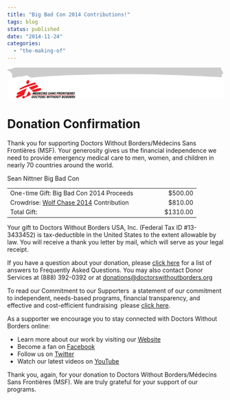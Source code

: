 ```yaml
---
title: "Big Bad Con 2014 Contributions!"
tags: blog
status: published
date: "2014-11-24"
categories: 
  - "the-making-of"
---
```


[![header_email](/images/header_email.png)](http://www.bigbadcon.com/wp-content/uploads/2014/11/header_email.png)

# Donation Confirmation

Thank you for supporting Doctors Without Borders/Médecins Sans Frontières (MSF). Your generosity gives us the financial independence we need to provide emergency medical care to men, women, and children in nearly 70 countries around the world.

Sean Nittner Big Bad Con

<table border="0" width="626" cellspacing="0" cellpadding="0"><tbody><tr><td>One-time Gift: Big Bad Con 2014 Proceeds</td><td align="right" width="126">$500.00</td></tr><tr><td>Crowdrise: <a href="https://www.crowdrise.com/wolfchase2014/" target="_blank">Wolf Chase 2014</a> Contribution</td><td align="right">$810.00</td></tr><tr><td>Total&nbsp;Gift:</td><td align="right">$1310.00</td></tr></tbody></table>

Your gift to Doctors Without Borders USA, Inc. (Federal Tax ID #13-3433452) is tax-deductible in the United States to the extent allowable by law. You will receive a thank you letter by mail, which will serve as your legal receipt.

If you have a question about your donation, please [click here](http://www.doctorswithoutborders.org/about-us/faq) for a list of answers to Frequently Asked Questions. You may also contact Donor Services at (888) 392-0392 or at [donations@doctorswithoutborders.org](mailto:donations@doctorswithoutborders.org)

To read our Commitment to our Supporters ­ a statement of our commitment to independent, needs-based programs, financial transparency, and effective and cost-efficient fundraising ­ please [click here](http://www.doctorswithoutborders.org/support-us/commitment-to-our-supporters).

As a supporter we encourage you to stay connected with Doctors Without Borders online:

- Learn more about our work by visiting our [Website](http://www.doctorswithoutborders.org/)
- Become a fan on [Facebook](http://www.facebook.com/msf.english)
- Follow us on [Twitter](http://www.twitter.com/msf_usa)
- Watch our latest videos on [YouTube](http://www.youtube.com/msf)

Thank you, again, for your donation to Doctors Without Borders/Médecins Sans Frontières (MSF). We are truly grateful for your support of our programs.
